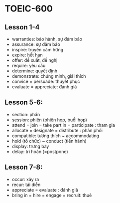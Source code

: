 # TOEIC-600

## Lesson 1-4
- warranties: bảo hành, sự đảm bảo
- assurance: sự đảm bảo
- inspire: truyền cảm hứng
- expire: hết hạn
- offer: đề xuất, đề nghị
- require: yêu cầu
- determine: quyết định
- demonstrate: chứng minh, giải thích
- convice = persuade: thuyết phục
- evaluate = appreciate: đánh giá 

## Lesson 5-6:
- section: phần
- session: phiên (phiên họp, buổi họp)
- attend = join = take part in = participate : tham gia 
- allocate = designate = distribute : phân phối 
- compatible: tương thích ~ accommodating 
- hold (tổ chức) ~ conduct (tiến hành)
- display: trưng bày
- delay: trì hoãn (=postpone)

## Lesson 7-8:
- occur: xảy ra
- recur: tái diễn
- appreciate = evaluate : đánh giâ
- bring in = hire = engage = recruit: thuê

